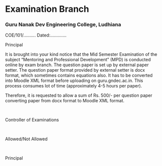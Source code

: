 
# Examination Branch
### Guru Nanak Dev Engineering College, Ludhiana

COE/101/.......... Dated:.............

Principal

It is brought into your kind notice that the Mid Semester Examination of the subject “Mentoring and Professional Development” (MPD) is conducted online by exam branch. The question paper is set up by external paper setter. The question paper format provided by external setter is docx format, which sometimes contains equations also. It has to be converted into Moodle XML format before uploading on guru.gndec.ac.in.
This process consumes lot of time (approximately 4-5 hours per paper).

Therefore, it is requested to allow a sum of Rs. 500/- per question paper converting paper from docx format to Moodle XML format.

</br>

Controller of Examinations

</br>

Allowed/Not Allowed

</br>

Principal

 
